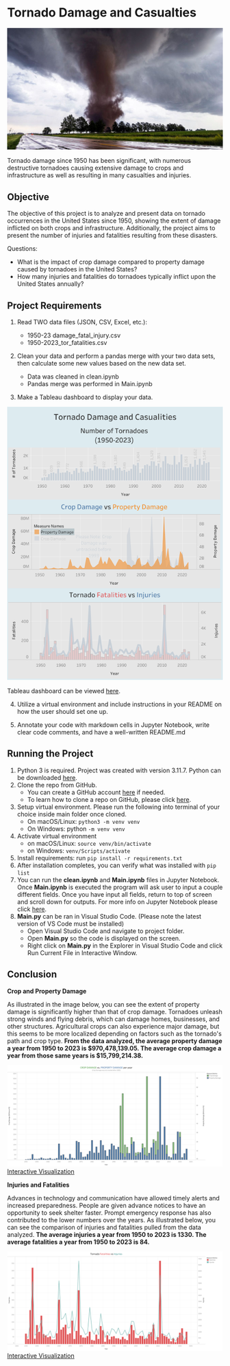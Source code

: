 # Tornado Damage and Casualties

![tornado](images/tornado.jpg)

Tornado damage since 1950 has been significant, with numerous destructive tornadoes causing 
extensive damage to crops and infrastructure as well as resulting in many casualties and injuries.

## Objective

The objective of this project is to analyze and present data on tornado occurrences in the United
States since 1950, showing the extent of damage inflicted on both crops and infrastructure.
Additionally, the project aims to present the number of injuries and fatalities resulting from
these disasters.

Questions:

- What is the impact of crop damage compared to property damage caused by tornadoes in the United States? 
- How many injuries and fatalities do tornadoes typically inflict upon the United States annually?

## Project Requirements
  
1. Read TWO data files (JSON, CSV, Excel, etc.):
   - 1950-23 damage_fatal_injury.csv
   - 1950-2023_tor_fatalities.csv


2. Clean your data and perform a pandas merge with your two data sets, then calculate some new
   values based on the new data set.
     - Data was cleaned in clean.ipynb
     - Pandas merge was performed in Main.ipynb


3. Make a Tableau dashboard to display your data.

![Dashboard](images/Dashboard.png)
   
   Tableau dashboard can be viewed [here](https://public.tableau.com/app/profile/timothy.holbrook/vizzes).


4. Utilize a virtual environment and include instructions in your README on how the user should set one up.

5. Annotate your code with markdown cells in Jupyter Notebook, write clear code comments, and have a well-written README.md


## Running the Project

1. Python 3 is required. Project was created with version 3.11.7. Python can be downloaded [here](https://www.python.org/downloads/).
2. Clone the repo from GitHub.
   - You can create a GitHub account [here](https://github.com/) if needed.
   - To learn how to clone a repo on GitHub, please click [here](https://docs.github.com/en/repositories/creating-and-managing-repositories/cloning-a-repository).
3. Setup virtual environment. Please run the following into terminal of your choice inside main folder once cloned.
   - On macOS/Linux: ```python3 -m venv venv```
   - On Windows: python ```-m venv venv```
4. Activate virtual environment
   - on macOS/Linux: ```source venv/bin/activate```
   - on Windows: ```venv/Scripts/activate```
5. Install requirements: run ```pip install -r requirements.txt```
6. After installation completes, you can verify what was installed with ```pip list```
7. You can run the **clean.ipynb** and **Main.ipynb** files in Jupyter Notebook. Once **Main.ipynb** is
   executed the program will ask user to input a couple different fields. Once you have input
   all fields, return to top of screen and scroll down for outputs. For more info on
   Jupyter Notebook please click [here](https://www.jupyter.org/).
8. **Main.py** can be ran in Visual Studio Code. (Please note the latest version of VS Code must be installed)
   - Open Visual Studio Code and navigate to project folder.
   - Open **Main.py** so the code is displayed on the screen.
   - Right click on **Main.py** in the Explorer in Visual Studio Code and click Run Current File in Interactive Window.


## Conclusion

**Crop and Property Damage**

   As illustrated in the image below, you can see the extent of property damage is significantly higher than that of crop damage. Tornadoes unleash strong winds and flying debris, which can damage homes, businesses, and other structures. Agricultural crops can also experience major damage, but this seems to be more localized depending on factors such as the tornado's path and crop type. **From the data analyzed, the average property damage a year from 1950 to 2023 is $970,478,139.05. The average crop damage a year from those same years is $15,799,214.38.**

   ![cropvsproperty](images/crop_property.png)
   [Interactive Visualization](https://public.tableau.com/app/profile/timothy.holbrook/viz/CropDamagevs_PropertyDamagewithAnnualTornadoCount/Sheet22)


   
**Injuries and Fatalities**

   Advances in technology and communication have allowed timely alerts and increased
   preparedness. People are given advance notices to have an opportunity to seek shelter
   faster. Prompt emergency response has also contributed to the lower numbers over the years.
   As illustrated below, you can see the comparison of injuries and fatalities pulled from the
   data analyzed. **The average injuries a year from 1950 to 2023 is 1330. The average fatalities a year from 1950 to 2023 is 84.** 

   ![fatalities](images/fatvsinj.PNG)
   [Interactive Visualization](https://public.tableau.com/app/profile/timothy.holbrook/viz/TornadoFatalitiesvsInjuriesBarLine/Sheet2)